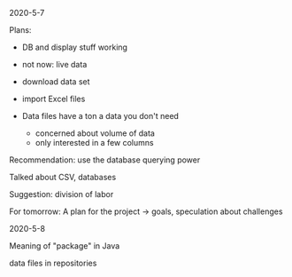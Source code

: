 2020-5-7

Plans:
- DB and display stuff working
- not now: live data
- download data set

- import Excel files

- Data files have a ton a data you don't need
  - concerned about volume of data
  - only interested in a few columns

Recommendation: use the database querying power

Talked about CSV, databases

Suggestion: division of labor

For tomorrow: A plan for the project -> goals, speculation about challenges

2020-5-8

Meaning of "package" in Java

data files in repositories

